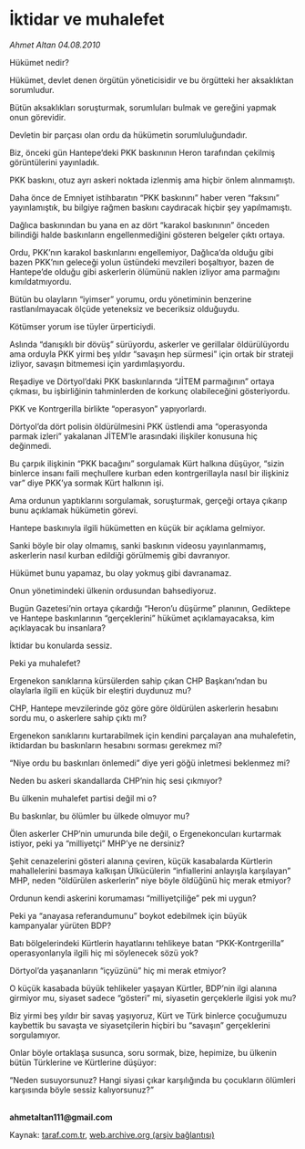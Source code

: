 # İktidar ve muhalefet

*Ahmet Altan 04.08.2010*

<div class="yazi"><p>Hükümet nedir?</p>
<p>Hükümet, devlet denen örgütün yöneticisidir ve bu örgütteki her aksaklıktan sorumludur.</p>
<p>Bütün aksaklıkları soruşturmak, sorumluları bulmak ve gereğini yapmak onun görevidir.</p>
<p>Devletin bir parçası olan ordu da hükümetin sorumluluğundadır.</p>
<p>Biz, önceki gün Hantepe’deki PKK baskınının Heron tarafından çekilmiş görüntülerini yayınladık.</p>
<p>PKK baskını, otuz ayrı askeri noktada izlenmiş ama hiçbir önlem alınmamıştı.</p>
<p>Daha önce de Emniyet istihbaratın “PKK baskınını” haber veren “faksını” yayınlamıştık, bu bilgiye rağmen baskını caydıracak hiçbir şey yapılmamıştı.</p>
<p>Dağlıca baskınından bu yana en az dört “karakol baskınının” önceden bilindiği halde baskınların engellenmediğini gösteren belgeler çıktı ortaya.</p>
<p>Ordu, PKK’nın karakol baskınlarını engellemiyor, Dağlıca’da olduğu gibi bazen PKK’nın geleceği yolun üstündeki mevzileri boşaltıyor, bazen de Hantepe’de olduğu gibi askerlerin ölümünü naklen izliyor ama parmağını kımıldatmıyordu.</p>
<p>Bütün bu olayların “iyimser” yorumu, ordu yönetiminin benzerine rastlanılmayacak ölçüde yeteneksiz ve beceriksiz olduğuydu.</p>
<p>Kötümser yorum ise tüyler ürperticiydi.</p>
<p>Aslında “danışıklı bir dövüş” sürüyordu, askerler ve gerillalar öldürülüyordu ama orduyla PKK yirmi beş yıldır “savaşın hep sürmesi” için ortak bir strateji izliyor, savaşın bitmemesi için yardımlaşıyordu.</p>
<p>Reşadiye ve Dörtyol’daki PKK baskınlarında “JİTEM parmağının” ortaya çıkması, bu işbirliğinin tahminlerden de korkunç olabileceğini gösteriyordu.</p>
<p>PKK ve Kontrgerilla birlikte “operasyon” yapıyorlardı.</p>
<p>Dörtyol’da dört polisin öldürülmesini PKK üstlendi ama “operasyonda parmak izleri” yakalanan JİTEM’le arasındaki ilişkiler konusuna hiç değinmedi.</p>
<p>Bu çarpık ilişkinin “PKK bacağını” sorgulamak Kürt halkına düşüyor, “sizin binlerce insanı faili meçhullere kurban eden kontrgerillayla nasıl bir ilişkiniz var” diye PKK’ya sormak Kürt halkının işi.</p>
<p>Ama ordunun yaptıklarını sorgulamak, soruşturmak, gerçeği ortaya çıkarıp bunu açıklamak hükümetin görevi.</p>
<p>Hantepe baskınıyla ilgili hükümetten en küçük bir açıklama gelmiyor.</p>
<p>Sanki böyle bir olay olmamış, sanki baskının videosu yayınlanmamış, askerlerin nasıl kurban edildiği görülmemiş gibi davranıyor.</p>
<p>Hükümet bunu yapamaz, bu olay yokmuş gibi davranamaz.</p>
<p>Onun yönetimindeki ülkenin ordusundan bahsediyoruz.</p>
<p>Bugün Gazetesi’nin ortaya çıkardığı “Heron’u düşürme” planının, Gediktepe ve Hantepe baskınlarının “gerçeklerini” hükümet açıklamayacaksa, kim açıklayacak bu insanlara?</p>
<p>İktidar bu konularda sessiz.</p>
<p>Peki ya muhalefet?</p>
<p>Ergenekon sanıklarına kürsülerden sahip çıkan CHP Başkanı’ndan bu olaylarla ilgili en küçük bir eleştiri duydunuz mu?</p>
<p>CHP, Hantepe mevzilerinde göz göre göre öldürülen askerlerin hesabını sordu mu, o askerlere sahip çıktı mı?</p>
<p>Ergenekon sanıklarını kurtarabilmek için kendini parçalayan ana muhalefetin, iktidardan bu baskınların hesabını sorması gerekmez mi?</p>
<p>“Niye ordu bu baskınları önlemedi” diye yeri göğü inletmesi beklenmez mi?</p>
<p>Neden bu askeri skandallarda CHP’nin hiç sesi çıkmıyor?</p>
<p>Bu ülkenin muhalefet partisi değil mi o?</p>
<p>Bu baskınlar, bu ölümler bu ülkede olmuyor mu?</p>
<p>Ölen askerler CHP’nin umurunda bile değil, o Ergenekoncuları kurtarmak istiyor, peki ya “milliyetçi” MHP’ye ne dersiniz?</p>
<p>Şehit cenazelerini gösteri alanına çeviren, küçük kasabalarda Kürtlerin mahallelerini basmaya kalkışan Ülkücülerin “infiallerini anlayışla karşılayan” MHP, neden “öldürülen askerlerin” niye böyle öldüğünü hiç merak etmiyor?</p>
<p>Ordunun kendi askerini korumaması “milliyetçiliğe” pek mi uygun?</p>
<p>Peki ya “anayasa referandumunu” boykot edebilmek için büyük kampanyalar yürüten BDP?</p>
<p>Batı bölgelerindeki Kürtlerin hayatlarını tehlikeye batan “PKK-Kontrgerilla” operasyonlarıyla ilgili hiç mi söylenecek sözü yok?</p>
<p>Dörtyol’da yaşananların “içyüzünü” hiç mi merak etmiyor?</p>
<p>O küçük kasabada büyük tehlikeler yaşayan Kürtler, BDP’nin ilgi alanına girmiyor mu, siyaset sadece “gösteri” mi, siyasetin gerçeklerle ilgisi yok mu?</p>
<p>Biz yirmi beş yıldır bir savaş yaşıyoruz, Kürt ve Türk binlerce çocuğumuzu kaybettik bu savaşta ve siyasetçilerin hiçbiri bu “savaşın” gerçeklerini sorgulamıyor.</p>
<p>Onlar böyle ortaklaşa susunca, soru sormak, bize, hepimize, bu ülkenin bütün Türklerine ve Kürtlerine düşüyor:</p>
<p>“Neden susuyorsunuz? Hangi siyasi çıkar karşılığında bu çocukların ölümleri karşısında böyle sessiz kalıyorsunuz?”</p>
<p><b><br/>ahmetaltan111@gmail.com</b></p>
</div>

Kaynak: [taraf.com.tr](http://www.taraf.com.tr:80/ahmet-altan/makale-iktidar-ve-muhalefet.htm), [web.archive.org (arşiv bağlantısı)](http://web.archive.org/web/20100816133539/http://www.taraf.com.tr:80/ahmet-altan/makale-iktidar-ve-muhalefet.htm)
